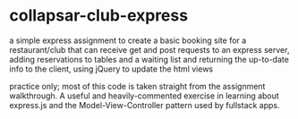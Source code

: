 # collapsar-club-express

a simple express assignment to create a basic booking site for a restaurant/club
that can receive get and post requests to an express server, adding reservations to tables
and a waiting list and returning the up-to-date info to the client, using jQuery to update
the html views

practice only; most of this code is taken straight from the assignment walkthrough. A useful and
heavily-commented exercise in learning about express.js and the Model-View-Controller pattern
used by fullstack apps.